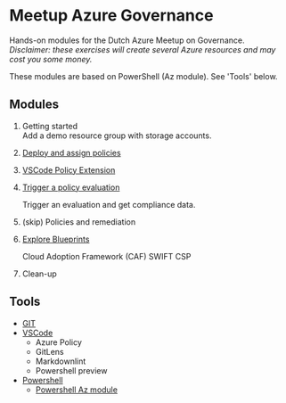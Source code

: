 # Meetup Azure Governance

Hands-on modules for the Dutch Azure Meetup on Governance.  
*Disclaimer: these exercises will create several Azure resources and may cost you some money.*

These modules are based on PowerShell (Az module). See 'Tools' below.

## Modules

1. Getting started  
   Add a demo resource group with storage accounts.

2. [Deploy and assign policies](2-deploy-policy-definition/)

3. [VSCode Policy Extension](3-VSCode-policy-extension/)

4. [Trigger a policy evaluation](4-trigger-policy-evaluation/)  

   Trigger an evaluation and get compliance data.

5. (skip) Policies and remediation

6. [Explore Blueprints](6-explore-blueprint/)

   Cloud Adoption Framework (CAF)
   SWIFT CSP

7. Clean-up

## Tools

- [GIT](https://git-scm.com/)
- [VSCode](https://code.visualstudio.com/)
  - Azure Policy
  - GitLens
  - Markdownlint
  - Powershell preview
- [Powershell](https://github.com/PowerShell/PowerShell)
  - [Powershell Az module](https://docs.microsoft.com/en-us/powershell/azure/new-azureps-module-az?view=azps-3.0.0)
